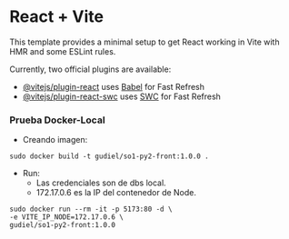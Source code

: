 # React + Vite

This template provides a minimal setup to get React working in Vite with HMR and some ESLint rules.

Currently, two official plugins are available:

- [@vitejs/plugin-react](https://github.com/vitejs/vite-plugin-react/blob/main/packages/plugin-react/README.md) uses [Babel](https://babeljs.io/) for Fast Refresh
- [@vitejs/plugin-react-swc](https://github.com/vitejs/vite-plugin-react-swc) uses [SWC](https://swc.rs/) for Fast Refresh

### Prueba Docker-Local

* Creando imagen:

```
sudo docker build -t gudiel/so1-py2-front:1.0.0 .
```

* Run:
    * Las credenciales son de dbs local.
    * 172.17.0.6 es la IP del contenedor de Node.

```
sudo docker run --rm -it -p 5173:80 -d \
-e VITE_IP_NODE=172.17.0.6 \
gudiel/so1-py2-front:1.0.0
```
